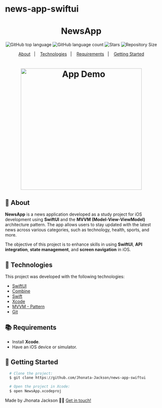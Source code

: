# news-app-swiftui

<h1 align="center">
  NewsApp
</h1>

<p align="center">
  <img alt="GitHub top language" src="https://img.shields.io/github/languages/top/jhonata-jackson/swift-quiz-uikit">
  <img alt="GitHub language count" src="https://img.shields.io/github/languages/count/jhonata-jackson/swift-quiz-uikit">
  <img alt="Stars" src="https://img.shields.io/github/stars/jhonata-jackson/swift-quiz-uikit">
  <img alt="Repository Size" src="https://img.shields.io/github/repo-size/jhonata-jackson/swift-quiz-uikit">
</p>

<p align="center">
  <a href="#page_with_curl-about">About</a>&nbsp;&nbsp;&nbsp;|&nbsp;&nbsp;&nbsp;
  <a href="#hammer-technologies">Technologies</a>&nbsp;&nbsp;&nbsp;|&nbsp;&nbsp;&nbsp;
  <a href="#books-requirements">Requirements</a>&nbsp;&nbsp;&nbsp;|&nbsp;&nbsp;&nbsp;
  <a href="#rocket-getting-started">Getting Started</a>
</p>

<h1 align="center">
  <img alt="App Demo" src="./screenshots/newsapp.gif" width="400" />
</h1>

## 📃 About

**NewsApp** is a news application developed as a study project for iOS development using **SwiftUI** and the **MVVM (Model-View-ViewModel)** architecture pattern. The app allows users to stay updated with the latest news across various categories, such as technology, health, sports, and more.

The objective of this project is to enhance skills in using **SwiftUI**, **API integration**, **state management**, and **screen navigation** in iOS.
## 🔨 Technologies

This project was developed with the following technologies:

- [SwiftUI](https://developer.apple.com/xcode/swiftui/)
- [Combine](https://developer.apple.com/documentation/combine)
- [Swift](https://developer.apple.com/swift/)
- [Xcode](https://developer.apple.com/xcode/)
- [MVVM - Pattern](https://en.wikipedia.org/wiki/Model%E2%80%93view%E2%80%93viewmodel)
- [Git](https://git-scm.com/)

## 📚 Requirements

- Install **Xcode**.
- Have an iOS device or simulator.

## 🚀 Getting Started

```bash
  # Clone the project:
  $ git clone https://github.com/Jhonata-Jackson/news-app-swiftui

  # Open the project in Xcode:
  $ open NewsApp.xcodeproj
```

Made by Jhonata Jackson 👋🏻 [Get in touch!](https://www.linkedin.com/in/jhonata-jackson-555929121/)